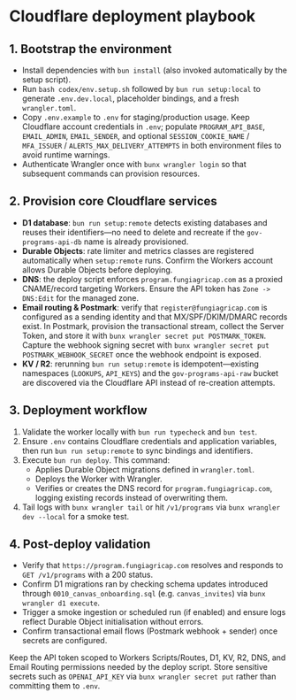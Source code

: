 # Cloudflare deployment playbook

## 1. Bootstrap the environment
- Install dependencies with `bun install` (also invoked automatically by the setup script).
- Run `bash codex/env.setup.sh` followed by `bun run setup:local` to generate `.env.dev.local`, placeholder bindings, and a fresh `wrangler.toml`.
- Copy `.env.example` to `.env` for staging/production usage. Keep Cloudflare account credentials in `.env`; populate `PROGRAM_API_BASE`, `EMAIL_ADMIN`, `EMAIL_SENDER`, and optional `SESSION_COOKIE_NAME` / `MFA_ISSUER` / `ALERTS_MAX_DELIVERY_ATTEMPTS` in both environment files to avoid runtime warnings.
- Authenticate Wrangler once with `bunx wrangler login` so that subsequent commands can provision resources.

## 2. Provision core Cloudflare services
- **D1 database**: `bun run setup:remote` detects existing databases and reuses their identifiers—no need to delete and recreate if the `gov-programs-api-db` name is already provisioned.
- **Durable Objects**: rate limiter and metrics classes are registered automatically when `setup:remote` runs. Confirm the Workers account allows Durable Objects before deploying.
- **DNS**: the deploy script enforces `program.fungiagricap.com` as a proxied CNAME/record targeting Workers. Ensure the API token has `Zone -> DNS:Edit` for the managed zone.
- **Email routing & Postmark**: verify that `register@fungiagricap.com` is configured as a sending identity and that MX/SPF/DKIM/DMARC records exist. In Postmark, provision the transactional stream, collect the Server Token, and store it with `bunx wrangler secret put POSTMARK_TOKEN`. Capture the webhook signing secret with `bunx wrangler secret put POSTMARK_WEBHOOK_SECRET` once the webhook endpoint is exposed.
- **KV / R2**: rerunning `bun run setup:remote` is idempotent—existing namespaces (`LOOKUPS`, `API_KEYS`) and the `gov-programs-api-raw` bucket are discovered via the Cloudflare API instead of re-creation attempts.

## 3. Deployment workflow
1. Validate the worker locally with `bun run typecheck` and `bun test`.
2. Ensure `.env` contains Cloudflare credentials and application variables, then run `bun run setup:remote` to sync bindings and identifiers.
3. Execute `bun run deploy`. This command:
   - Applies Durable Object migrations defined in `wrangler.toml`.
   - Deploys the Worker with Wrangler.
   - Verifies or creates the DNS record for `program.fungiagricap.com`, logging existing records instead of overwriting them.
4. Tail logs with `bunx wrangler tail` or hit `/v1/programs` via `bunx wrangler dev --local` for a smoke test.

## 4. Post-deploy validation
- Verify that `https://program.fungiagricap.com` resolves and responds to `GET /v1/programs` with a 200 status.
- Confirm D1 migrations ran by checking schema updates introduced through `0010_canvas_onboarding.sql` (e.g. `canvas_invites`) via `bunx wrangler d1 execute`.
- Trigger a smoke ingestion or scheduled run (if enabled) and ensure logs reflect Durable Object initialisation without errors.
- Confirm transactional email flows (Postmark webhook + sender) once secrets are configured.

Keep the API token scoped to Workers Scripts/Routes, D1, KV, R2, DNS, and Email Routing permissions needed by the deploy script. Store sensitive secrets such as `OPENAI_API_KEY` via `bunx wrangler secret put` rather than committing them to `.env`.
